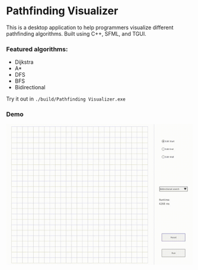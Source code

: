 # Pathfinding Visualizer
This is a desktop application to help programmers visualize different pathfinding algorithms. Built using C++, SFML, and TGUI.

### Featured algorithms:

- Dijkstra
- A*
- DFS
- BFS
- Bidirectional

Try it out in `./build/Pathfinding Visualizer.exe`

### Demo

![Pathfinding Visualizer Demo](https://github.com/andyyu8588/Pathfinding-Visualizer/raw/master/docs/bidirectional.gif)
